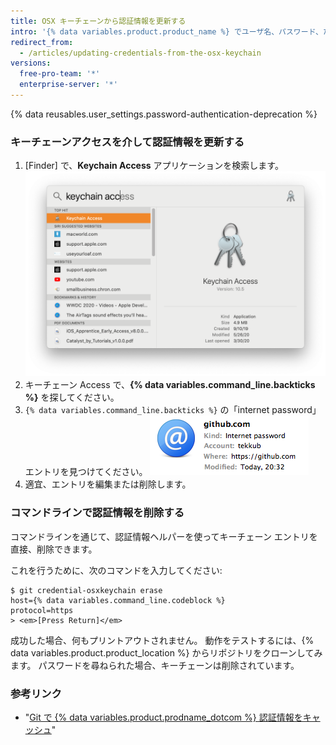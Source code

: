 ```yaml
---
title: OSX キーチェーンから認証情報を更新する
intro: '{% data variables.product.product_name %} でユーザ名、パスワード、たまは個人アクセストークンを変更した場合は、保存されている認証情報を `git-credential-osxkeychain` ヘルパーで更新する必要があります。'
redirect_from:
  - /articles/updating-credentials-from-the-osx-keychain
versions:
  free-pro-team: '*'
  enterprise-server: '*'
---
```


{% data reusables.user_settings.password-authentication-deprecation %}

### キーチェーンアクセスを介して認証情報を更新する

1. [Finder] で、**Keychain Access** アプリケーションを検索します。 ![スポットライト検索バー](/assets/images/help/setup/keychain-access.png)
2. キーチェーン Access で、**{% data variables.command_line.backticks %}** を探してください。
3. `{% data variables.command_line.backticks %}` の「internet password」エントリを見つけてください。 ![キーチェーンの GitHub パスワード入力内容](/assets/images/help/setup/keychain-entry.png)
4. 適宜、エントリを編集または削除します。

### コマンドラインで認証情報を削除する

コマンドラインを通じて、認証情報ヘルパーを使ってキーチェーン エントリを直接、削除できます。

これを行うために、次のコマンドを入力してください:

```shell
$ git credential-osxkeychain erase
host={% data variables.command_line.codeblock %}
protocol=https
> <em>[Press Return]</em>
```

成功した場合、何もプリントアウトされません。 動作をテストするには、{% data variables.product.product_location %} からリポジトリをクローンしてみます。 パスワードを尋ねられた場合、キーチェーンは削除されています。

### 参考リンク

- "[Git で {% data variables.product.prodname_dotcom %} 認証情報をキャッシュ](/github/using-git/caching-your-github-credentials-in-git/)"
